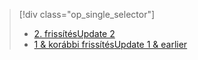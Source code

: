 > [!div class="op_single_selector"]
> * [<span data-ttu-id="07ec3-101">2. frissítés</span><span class="sxs-lookup"><span data-stu-id="07ec3-101">Update 2</span></span>](../articles/storsimple/storsimple-clone-volume-u2.md)
> * [<span data-ttu-id="07ec3-102">1 & korábbi frissítés</span><span class="sxs-lookup"><span data-stu-id="07ec3-102">Update 1 & earlier</span></span>](../articles/storsimple/storsimple-clone-volume.md)
> 
> 

